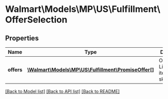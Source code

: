 # Walmart\Models\MP\US\Fulfillment\OfferSelection

## Properties

Name | Type | Description | Notes
------------ | ------------- | ------------- | -------------
**offers** | [**\Walmart\Models\MP\US\Fulfillment\PromiseOffer[]**](PromiseOffer.md) | Offer details. List of an items/vendor sku. |


[[Back to Model list]](./) [[Back to API list]](../../../../../README.md#supported-apis) [[Back to README]](../../../../../README.md)
